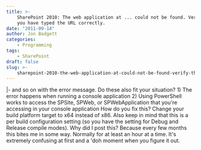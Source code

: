 ```yaml
---
title: >-
    SharePoint 2010: The web application at ... could not be found. Verify that
    you have typed the URL correctly.
date: "2011-09-14"
author: Jon Badgett
categories:
    - Programming
tags:
    - SharePoint
draft: false
slug: >-
    sharepoint-2010-the-web-application-at-could-not-be-found-verify-that-you-have-typed-the-url-correctly
---
```


|- and so on with the error message. Do these also fit your situation? 1) The
error happens when running a console application 2) Using PowerShell works to
access the SPSite, SPWeb, or SPWebApplication that you're accessing in your
console application How do you fix this? Change your build platform target to
x64 instead of x86. Also keep in mind that this is a per build configuration
setting (so you have the setting for Debug and Release compile modes). Why did I
post this? Because every few months this bites me in some way. Normally for at
least an hour at a time. It's extremely confusing at first and a 'doh moment
when you figure it out.
